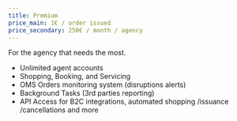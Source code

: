 ```yaml
---
title: Premium
price_main: 1€ / order issued
price_secondary: 250€ / month / agency
---
```

For the agency that needs the most.

* Unlimited agent accounts
* Shopping, Booking, and Servicing
* OMS Orders monitoring system (disruptions alerts)
* Background Tasks (3rd parties reporting)
* API Access for B2C integrations, automated shopping /issuance /cancellations and more